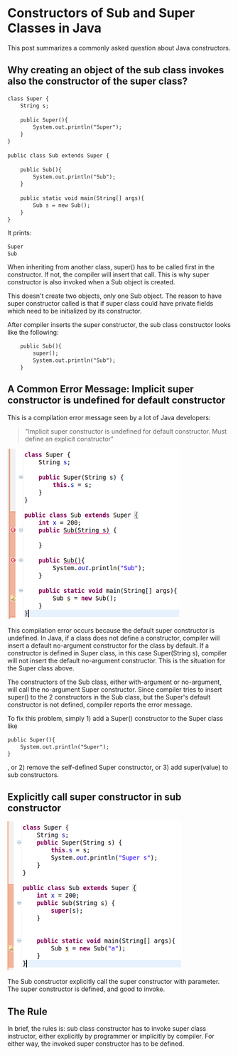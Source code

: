 # Constructors of Sub and Super Classes in Java
This post summarizes a commonly asked question about Java constructors.


## Why creating an object of the sub class invokes also the constructor of the super class?
```
class Super {
    String s;
 
    public Super(){
    	System.out.println("Super");
    }
}
 
public class Sub extends Super {
 
    public Sub(){
    	System.out.println("Sub");
    }
 
    public static void main(String[] args){
    	Sub s = new Sub();
    }
}
```
It prints:
```
Super
Sub
```
When inheriting from another class, super() has to be called first in the constructor. If not, the compiler will insert that call. This is why super constructor is also invoked when a Sub object is created.

This doesn't create two objects, only one Sub object. The reason to have super constructor called is that if super class could have private fields which need to be initialized by its constructor.

After compiler inserts the super constructor, the sub class constructor looks like the following:
```
    public Sub(){
    	super();
    	System.out.println("Sub");
    }
```
## A Common Error Message: Implicit super constructor is undefined for default constructor

This is a compilation error message seen by a lot of Java developers:

>"Implicit super constructor is undefined for default constructor. Must define an explicit constructor"

![constructor](images/Implicit-super-constructor-is-undefined-for-default-constructor.png)


This compilation error occurs because the default super constructor is undefined. In Java, if a class does not define a constructor, compiler will insert a default no-argument constructor for the class by default. If a constructor is defined in Super class, in this case Super(String s), compiler will not insert the default no-argument constructor. This is the situation for the Super class above.

The constructors of the Sub class, either with-argument or no-argument, will call the no-argument Super constructor. Since compiler tries to insert super() to the 2 constructors in the Sub class, but the Super's default constructor is not defined, compiler reports the error message.

To fix this problem, simply 1) add a Super() constructor to the Super class like
```
public Super(){
    System.out.println("Super");
}
```
, or 2) remove the self-defined Super constructor, or 3) add super(value) to sub constructors.

## Explicitly call super constructor in sub constructor

![sub-constructor](images/sub-constructor-with-parameter.png)

The Sub constructor explicitly call the super constructor with parameter. The super constructor is defined, and good to invoke.

## The Rule

In brief, the rules is: sub class constructor has to invoke super class instructor, either explicitly by programmer or implicitly by compiler. For either way, the invoked super constructor has to be defined.